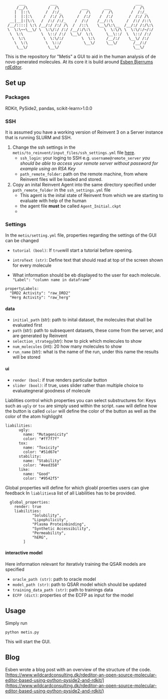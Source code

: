 ```
      ___           ___                                   ___     
     /__/\         /  /\          ___       ___          /  /\    
    |  |::\       /  /:/_        /  /\     /  /\        /  /:/_   
    |  |:|:\     /  /:/ /\      /  /:/    /  /:/       /  /:/ /\  
  __|__|:|\:\   /  /:/ /:/_    /  /:/    /__/::\      /  /:/ /::\ 
 /__/::::| \:\ /__/:/ /:/ /\  /  /::\    \__\/\:\__  /__/:/ /:/\:\
 \  \:\~~\__\/ \  \:\/:/ /:/ /__/:/\:\      \  \:\/\ \  \:\/:/~/:/
  \  \:\        \  \::/ /:/  \__\/  \:\      \__\::/  \  \::/ /:/ 
   \  \:\        \  \:\/:/        \  \:\     /__/:/    \__\/ /:/  
    \  \:\        \  \::/          \__\/     \__\/       /__/:/   
     \__\/         \__\/                                 \__\/
```   
This is the repository for "Metis" a GUI to aid in the human analysis of de novo generated molecules.
At its core it is build around [Esben Bjerrums](https://github.com/EBjerrum) [rdEditor](https://github.com/EBjerrum/rdeditor).

## Set up

### Packages
RDKit, PySide2, pandas, scikit-learn>1.0.0

### SSH
It is assumed you have a working version of Reinvent 3 on a Server instance that is running SLURM and SSH.

1. Change the ssh settings in the `metis/to_reinvent/input_files/ssh_settings.yml` file [here](https://github.com/JanoschMenke/metis/blob/691ad0b614f4cc74dad82fbe03f71f725752e4c1/metis/reinvent_connect/input_files/ssh_settings.yml#L1C1-L2C105).
      - `ssh_login`: your loging to SSH e.g. `username@remote_server` *you should be able to access your remote server without password for example using an RSA Key*
      - `path_remote_folder`: path on the remote machine, from where Reinvent files will be loaded and stored.
2. Copy an inital Reinvent Agent into the same directory specified under `path_remote_folder` in the `ssh_settings.yml` file
      - This agent is the inital state of Reinvent from which we are starting to evaluate with help of the human
      - the agent file **must** be called `Agent_Initial.ckpt`
      - 
###  Settings
In the `metis/setting.yml` file, properties regarding the settings of the GUI can be changed

- `tutorial (bool)`: If `true`will start a tutorial before opening. 

- `introText (str)`: Define text that should read at top of the screen shown for every molecule

- What information should be eb displayed to the user for each molecule.
`"Label": "column name in dataframe"`
```
propertyLabels: 
  "DRD2 Activity": "raw_DRD2"
  "Herg Activity": "raw_herg"
```
#### data
- `initial_path` (str): path to inital dataset, the molecules that shall be evaluated first
- `path` (str):   path to subsequent datasets, these come from the server, and are generated by Reinvent
- `selection_strategy`(str): how to pick which molecules to show
- `num_molecules` (int): 20 how many molecules to show
- `run_name` (str): what is the name of the run, under this name the results will be stored 

#### ui
- `render (bool`: if true renders particular button
- `slider (bool)`: if true, uses slider rather than multiple choice to evaluategneral goodness of molecule

Liablities control which properties you can select substructures for:
Keys such as `ugly` or `tox` are simply used within the script.
`name` will define how the button is called 
`color` will define the color of the button as well as the color of the atom highligght
```
liabilities:
      ugly:
        name: "Mutagenicity"
        color: "#ff7f7f"
      tox:
        name: "Toxicity" 
        color: "#51d67e"
      stability:
        name: "Stability"
        color: "#eed358"
      like:
        name: "Good"
        color: "#9542f5"
```
Global properties will define for which gloabl proerties users can give feedback
In `liablities`a list of all Liabilities has to be provided.
```
  global_properties:
    render: true
    liabilities: 
            "Solubility",
            "Lipophilicity",
            "Plasma Proteinbinding",
            "Synthetic Accessibility",
            "Permeability",
            "hERG",
        ]
```

#### interactive model

Here information relevant for iterativly training the QSAR models are specified
- `oracle_path (str)`: path to oracle model
- `model_path (str)`: path to QSAR model which should be updated
- `training_data_path (str)`: path to trainings data
- `ECFP (dict)`: properties of the ECFP as input for the model
  

## Usage

Simply run  
```
python metis.py
```
This will start the GUI. 

## Blog
Esben wrote a blog post with an overview of the structure of the code.
[https://www.wildcardconsulting.dk/rdeditor-an-open-source-molecular-editor-based-using-python-pyside2-and-rdkit/](https://www.wildcardconsulting.dk/rdeditor-an-open-source-molecular-editor-based-using-python-pyside2-and-rdkit/)



